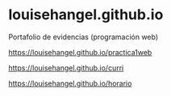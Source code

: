 # louisehangel.github.io
Portafolio de evidencias (programación web)



https://louisehangel.github.io/practica1web



https://louisehangel.github.io/curri



https://louisehangel.github.io/horario

